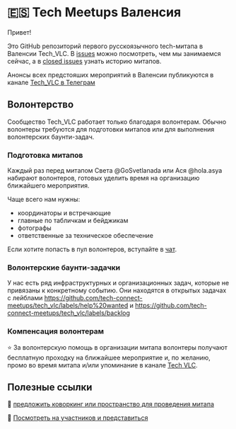 # 🇪🇸 Tech Meetups Валенсия 

Привет!

Это GitHub репозиторий первого русскоязычного tech-митапа в Валенсии Tech_VLC.
В [issues](https://github.com/tech-connect-meetups/tech_vlc/issues) можно посмотреть, чем мы занимаемся сейчас, а в [closed issues](https://github.com/tech-connect-meetups/tech_vlc/issues?q=is%3Aissue+is%3Aclosed) узнать историю митапов.

Анонсы всех предстояших мероприятий в Валенсии публикуются в канале [Tech_VLC в Телеграм](https://t.me/tech_vlc)

## Волонтерство

Сообщество Tech_VLC работает только благодаря волонтерам. Обычно волонтеры требуются для подготовки митапов или для выполнения волонтерских баунти-задач.

### Подготовка митапов

Каждый раз перед митапом Света @GoSvetlanada или Ася @hola.asya набирают волонтеров, готовых уделить время на организацию ближайшего мероприятия.

Чаще всего нам нужны:
- координаторы и встречающие
- главные по табличкам и бейджикам
- фотографы
- ответственные за техническое обеспечение

Если хотите попасть в пул волонтеров, вступайте в [чат](https://t.me/+ueWMk3lNWwZmZGVi).

### Волонтерские баунти-задачки 

У нас есть ряд инфраструктурных и организационных задач, которые не привязаны к конкретному событию. Они находятся в открытых задачах с лейблами https://github.com/tech-connect-meetups/tech_vlc/labels/help%20wanted и https://github.com/tech-connect-meetups/tech_vlc/labels/backlog

### Компенсация волонтерам

⭐ За волонтерскую помощь в организации митапа волонтеры получают бесплатную проходку на ближайшее мероприятие и, по желанию, промо во время митапа и/или упоминание в канале [Tech VLC](https://t.me/tech_vlc).

## Полезные ссылки

🏢 [предложить коворкинг или пространство для проведения митапа](https://github.com/tech-connect-meetups/tech_vlc/discussions/5)

📖 [Посмотреть на участников и представиться](https://github.com/tech-connect-meetups/tech_vlc/discussions/10)

